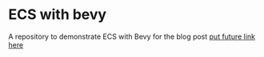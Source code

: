 # ECS with bevy

A repository to demonstrate ECS with Bevy for the blog post [put future link here]()
